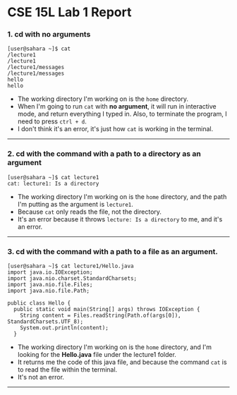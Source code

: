 <h1><italic>CSE 15L Lab 1 Report</italic></h1>

<h3>1. cd with no arguments</h3>

```
[user@sahara ~]$ cat
/lecture1
/lecture1
/lecture1/messages               
/lecture1/messages
hello
hello
```

- The working directory I'm working on is the `home` directory.
- When I'm going to run `cat` with **no argument**, it will run in interactive mode, and return everything I typed in. Also, to terminate the program, I need to press `ctrl + d`.
- I don't think it's an error, it's just how `cat` is working in the terminal.

---

<h3>2. cd with the command with a path to a directory as an argument</h3>

```
[user@sahara ~]$ cat lecture1
cat: lecture1: Is a directory
```

- The working directory I'm working on is the `home` directory, and the path I'm putting as the argument is `lecture1`.
- Because `cat` only reads the file, not the directory.
- It's an error because it throws `lecture: Is a directory` to me, and it's an error.

---
<h3>3. cd with the command with a path to a file as an argument.</h3>

```
[user@sahara ~]$ cat lecture1/Hello.java 
import java.io.IOException;
import java.nio.charset.StandardCharsets;
import java.nio.file.Files;
import java.nio.file.Path;

public class Hello {
  public static void main(String[] args) throws IOException {
    String content = Files.readString(Path.of(args[0]), StandardCharsets.UTF_8);    
    System.out.println(content);
  }
```

- The working directory I'm working on is the `home` directory, and I'm looking for the **Hello.java** file under the lecture1 folder.
- It returns me the code of this java file, and because the command `cat` is to read the file within the terminal.
- It's not an error.

---

